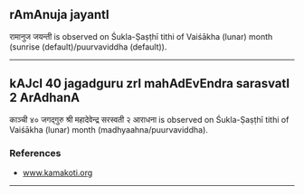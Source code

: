 ## rAmAnuja jayantI

रामानुज जयन्ती is observed on Śukla-Ṣaṣṭhī tithi of Vaiśākha (lunar) month (sunrise (default)/puurvaviddha (default)).


---
## kAJcI 40 jagadguru zrI mahAdEvEndra sarasvatI 2 ArAdhanA

काञ्ची ४० जगद्गुरु श्री महादेवेन्द्र सरस्वती २ आराधना is observed on Śukla-Ṣaṣṭhī tithi of Vaiśākha (lunar) month (madhyaahna/puurvaviddha).


### References
* www.kamakoti.org

---
